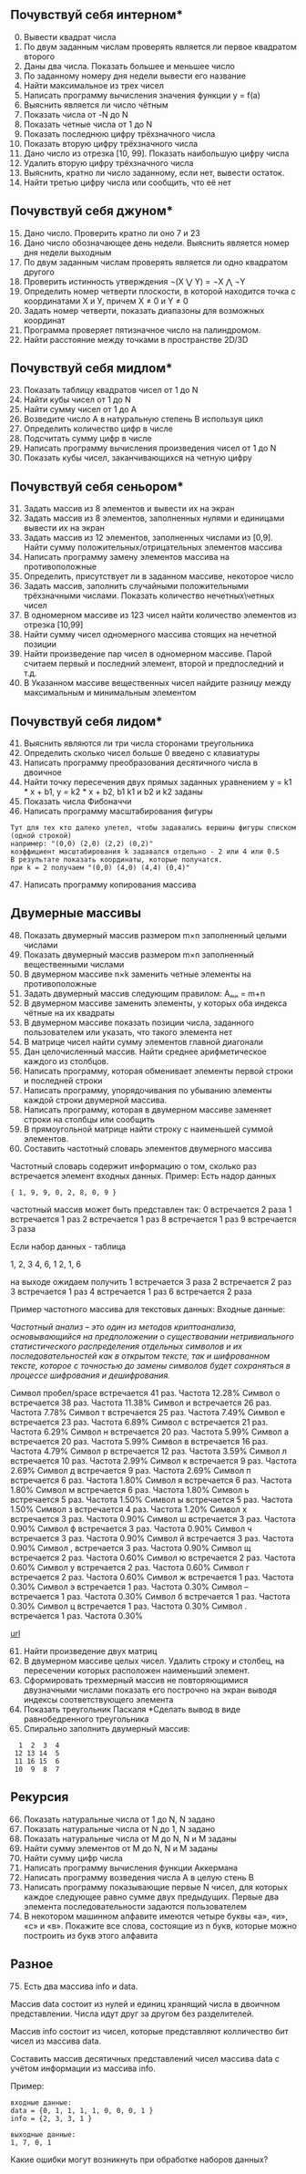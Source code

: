 ## Почувствуй себя интерном*
 0. Вывести квадрат числа
 1. По двум заданным числам проверять является ли первое квадратом второго
 2. Даны два числа. Показать большее и меньшее число
 3. По заданному номеру дня недели вывести его название
 4. Найти максимальное из трех чисел
 5. Написать программу вычисления значения функции y = f(a)
 6. Выяснить является ли число чётным
 7. Показать числа от -N до N
 8. Показать четные числа от 1 до N
 9. Показать последнюю цифру трёхзначного числа
10. Показать вторую цифру трёхзначного числа
11. Дано число из отрезка [10, 99]. Показать наибольшую цифру числа
12. Удалить вторую цифру трёхзначного числа
13. Выяснить, кратно ли число заданному, если нет, вывести остаток.
14. Найти третью цифру числа или сообщить, что её нет

## Почувствуй себя джуном*
15. Дано число. Проверить кратно ли оно 7 и 23
16. Дано число обозначающее день недели. Выяснить является номер дня недели выходным 
17. По двум заданным числам проверять является ли одно квадратом другого
18. Проверить истинность утверждения ¬(X ⋁ Y) = ¬X ⋀ ¬Y
19. Определить номер четверти плоскости, в которой находится точка с координатами Х и У, причем X ≠ 0 и Y ≠ 0
20. Задать номер четверти, показать диапазоны для возможных координат
21. Программа проверяет пятизначное число на палиндромом.
22. Найти расстояние между точками в пространстве 2D/3D

## Почувствуй себя мидлом*
23. Показать таблицу квадратов чисел от 1 до N 
24. Найти кубы чисел от 1 до N
25. Найти сумму чисел от 1 до А
26. Возведите число А в натуральную степень B используя цикл
27. Определить количество цифр в числе
28. Подсчитать сумму цифр в числе
29. Написать программу вычисления произведения чисел от 1 до N
30. Показать кубы чисел, заканчивающихся на четную цифру

## Почувствуй себя сеньором*
31. Задать массив из 8 элементов и вывести их на экран 
32. Задать массив из 8 элементов, заполненных нулями и единицами вывести их на экран 
33. Задать массив из 12 элементов, заполненных числами из [0,9]. Найти сумму положительных/отрицательных элементов массива
34. Написать программу замену элементов массива на противоположные
35. Определить, присутствует ли в заданном массиве, некоторое число 
36. Задать массив, заполнить случайными положительными трёхзначными числами. Показать количество нечетных\четных чисел
37. В одномерном массиве из 123 чисел найти количество элементов из отрезка [10,99]
38. Найти сумму чисел одномерного массива стоящих на нечетной позиции
39. Найти произведение пар чисел в одномерном массиве. Парой считаем первый и последний элемент, второй и предпоследний и т.д.
40. В Указанном массиве вещественных чисел найдите разницу между максимальным и минимальным элементом

## Почувствуй себя лидом*
41. Выяснить являются ли три числа сторонами треугольника 
42. Определить сколько чисел больше 0 введено с клавиатуры
43. Написать программу преобразования десятичного числа в двоичное
44. Найти точку пересечения двух прямых заданных уравнением y = k1 * x + b1, y = k2 * x + b2, b1 k1 и b2 и k2 заданы
45. Показать числа Фибоначчи
46. Написать программу масштабирования фигуры
```
Тут для тех кто далеко улетел, чтобы задавались вершины фигуры списком (одной строкой)
например: "(0,0) (2,0) (2,2) (0,2)"
коэффициент масштабирования k задавался отдельно - 2 или 4 или 0.5
В результате показать координаты, которые получатся.
при k = 2 получаем "(0,0) (4,0) (4,4) (0,4)"
```
47. Написать программу копирования массива

## Двумерные массивы
48. Показать двумерный массив размером m×n заполненный целыми числами
49. Показать двумерный массив размером m×n заполненный вещественными числами
50. В двумерном массиве n×k заменить четные элементы на противоположные
51. Задать двумерный массив следующим правилом: Aₘₙ = m+n
52. В двумерном массиве заменить элементы, у которых оба индекса чётные на их квадраты
53. В двумерном массиве показать позиции числа, заданного пользователем или указать, что такого элемента нет
54. В матрице чисел найти сумму элементов главной диагонали
55. Дан целочисленный массив. Найти среднее арифметическое каждого из столбцов.
56. Написать программу, которая обменивает элементы первой строки и последней строки
57. Написать программу, упорядочивания по убыванию элементы каждой строки двумерной массива.
58. Написать программу, которая в двумерном массиве заменяет строки на столбцы или сообщить
59. В прямоугольной матрице найти строку с наименьшей суммой элементов.
60. Составить частотный словарь элементов двумерного массива

Частотный словарь содержит информацию о том, сколько раз встречается элемент входных данных.
Пример: 
Есть надор данных 

```
{ 1, 9, 9, 0, 2, 8, 0, 9 }
```
частотный массив может быть представлен так:
0 встречается 2 раза
1 встречается 1 раз
2 встречается 1 раз
8 встречается 1 раз
9 встречается 3 раза

Если набор данных - таблица

1, 2, 3
4, 6, 1
2, 1, 6

на выходе ожидаем получить
1 встречается 3 раза
2 встречается 2 раз
3 встречается 1 раз
4 встречается 1 раз
6 встречается 2 раза

Пример частотного массива для текстовых данных:
Входные данные:

_Частотный анализ – это один из методов криптоанализа, основывающийся на предположении о существовании нетривиального статистического распределения отдельных символов и их последовательностей как в открытом тексте, так и шифрованном тексте, которое с точностью до замены символов будет сохраняться в процессе шифрования и дешифрования._

Символ пробел/space встречается 41 раз. Частота 12.28%
Символ о встречается 38 раз. Частота 11.38%
Символ и встречается 26 раз. Частота 7.78%
Символ т встречается 25 раз. Частота 7.49%
Символ е встречается 23 раз. Частота 6.89%
Символ с встречается 21 раз. Частота 6.29%
Символ н встречается 20 раз. Частота 5.99%
Символ а встречается 20 раз. Частота 5.99%
Символ в встречается 16 раз. Частота 4.79%
Символ р встречается 12 раз. Частота 3.59%
Символ л встречается 10 раз. Частота 2.99%
Символ к встречается 9 раз. Частота 2.69%
Символ д встречается 9 раз. Частота 2.69%
Символ п встречается 6 раз. Частота 1.80%
Символ я встречается 6 раз. Частота 1.80%
Символ м встречается 6 раз. Частота 1.80%
Символ ь встречается 5 раз. Частота 1.50%
Символ ы встречается 5 раз. Частота 1.50%
Символ з встречается 4 раз. Частота 1.20%
Символ х встречается 3 раз. Частота 0.90%
Символ ш встречается 3 раз. Частота 0.90%
Символ ф встречается 3 раз. Частота 0.90%
Символ ч встречается 3 раз. Частота 0.90%
Символ й встречается 3 раз. Частота 0.90%
Символ , встречается 3 раз. Частота 0.90%
Символ щ встречается 2 раз. Частота 0.60%
Символ ю встречается 2 раз. Частота 0.60%
Символ у встречается 2 раз. Частота 0.60%
Символ г встречается 2 раз. Частота 0.60%
Символ ж встречается 1 раз. Частота 0.30%
Символ э встречается 1 раз. Частота 0.30%
Символ – встречается 1 раз. Частота 0.30%
Символ б встречается 1 раз. Частота 0.30%
Символ ц встречается 1 раз. Частота 0.30%
Символ . встречается 1 раз. Частота 0.30%

[url](https://abakbot.ru/online-5/97-freq-letter "источник")

61. Найти произведение двух матриц
62. В двумерном массиве целых чисел. Удалить строку и столбец, на пересечении которых расположен наименьший элемент.
63. Сформировать трехмерный массив не повторяющимися двузначными числами показать его построчно на экран выводя индексы соответствующего элемента
64. Показать треугольник Паскаля
*Сделать вывод в виде равнобедренного треугольника
65. Спирально заполнить двумерный массив:
```
  1  2  3  4
 12 13 14  5
 11 16 15  6
 10  9  8  7 
```
## Рекурсия
66. Показать натуральные числа от 1 до N, N задано
67. Показать натуральные числа от N до 1, N задано
68. Показать натуральные числа от M до N, N и M заданы
69. Найти сумму элементов от M до N, N и M заданы
70. Найти сумму цифр числа
71. Написать программу вычисления функции Аккермана
72. Написать программу возведения числа А в целую стень B
73. Написать программу показывающие первые N чисел, для которых каждое следующее равно сумме двух предыдущих. Первые два элемента последовательности задаются пользователем
74. В некотором машинном алфавите имеются четыре буквы «а», «и», «с» и «в». Покажите все слова, состоящие из n букв, которые можно построить из букв этого алфавита

## Разное
75. Есть два массива info и data. 

Массив data состоит из нулей и единиц хранящий числа в двоичном представлении. Числа идут друг за другом без разделителей. 

Массив info состоит из чисел, которые представляют колличество бит чисел из массива data.

Составить массив десятичных представлений чисел массива data с учётом информации из массива info. 

Пример:
```
входные данные:
data = {0, 1, 1, 1, 1, 0, 0, 0, 1 }
info = {2, 3, 3, 1 }

выходные данные:
1, 7, 0, 1
```

Какие ошибки могут возникнуть при обработке наборов данных?
